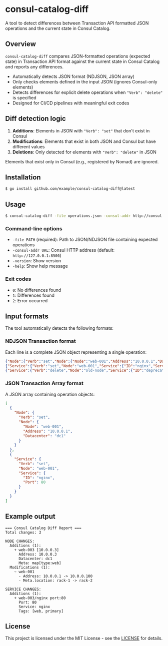 # consul-catalog-diff

A tool to detect differences between Transaction API formatted JSON operations and the current state in Consul Catalog.

## Overview

`consul-catalog-diff` compares JSON-formatted operations (expected state) in Transaction API format against the current state in Consul Catalog and reports any differences.

- Automatically detects JSON format (NDJSON, JSON array)
- Only checks elements defined in the input JSON (ignores Consul-only elements)
- Detects differences for explicit delete operations when `"Verb": "delete"` is specified
- Designed for CI/CD pipelines with meaningful exit codes

## Diff detection logic

1. **Additions**: Elements in JSON with `"Verb": "set"` that don't exist in Consul
2. **Modifications**: Elements that exist in both JSON and Consul but have different values
3. **Deletions**: Only detected for elements with `"Verb": "delete"` in JSON

Elements that exist only in Consul (e.g., registered by Nomad) are ignored.

## Installation

```bash
$ go install github.com/example/consul-catalog-diff@latest
```

## Usage

```bash
$ consul-catalog-diff -file operations.json -consul-addr http://consul:8500
```

### Command-line options

- `-file PATH` (required): Path to JSON/NDJSON file containing expected operations
- `-consul-addr URL`: Consul HTTP address (default: `http://127.0.0.1:8500`)
- `-version`: Show version
- `-help`: Show help message

### Exit codes

- `0`: No differences found
- `1`: Differences found
- `2`: Error occurred

## Input formats

The tool automatically detects the following formats:

### NDJSON Transaction format

Each line is a complete JSON object representing a single operation:

```json
{"Node":{"Verb":"set","Node":{"Node":"web-001","Address":"10.0.0.1","Datacenter":"dc1"}}}
{"Service":{"Verb":"set","Node":"web-001","Service":{"ID":"nginx","Service":"nginx","Port":80}}}
{"Service":{"Verb":"delete","Node":"old-node","Service":{"ID":"deprecated-service"}}}
```

### JSON Transaction Array format

A JSON array containing operation objects:

```json
[
  {
    "Node": {
      "Verb": "set",
      "Node": {
        "Node": "web-001",
        "Address": "10.0.0.1",
        "Datacenter": "dc1"
      }
    }
  },
  {
    "Service": {
      "Verb": "set",
      "Node": "web-001",
      "Service": {
        "ID": "nginx",
        "Port": 80
      }
    }
  }
]
```

## Example output

```
=== Consul Catalog Diff Report ===
Total changes: 3

NODE CHANGES:
  Additions (1):
    + web-003 [10.0.0.3]
      Address: 10.0.0.3
      Datacenter: dc1
      Meta: map[type:web]
  Modifications (1):
    ~ web-001
      - Address: 10.0.0.1 -> 10.0.0.100
      - Meta.location: rack-1 -> rack-2

SERVICE CHANGES:
  Additions (1):
    + web-003/nginx port:80
      Port: 80
      Service: nginx
      Tags: [web, primary]
```

## License

This project is licensed under the MIT License - see the [LICENSE](https://opensource.org/license/mit) for details.
